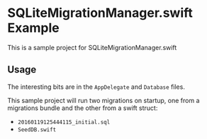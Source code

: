 # SQLiteMigrationManager.swift Example

This is a sample project for SQLiteMigrationManager.swift

## Usage

The interesting bits are in the `AppDelegate` and `Database` files.

This sample project will run two migrations on startup, one from a migrations bundle and the other from a swift struct:
  * `20160119125444115_initial.sql`
  * `SeedDB.swift`
